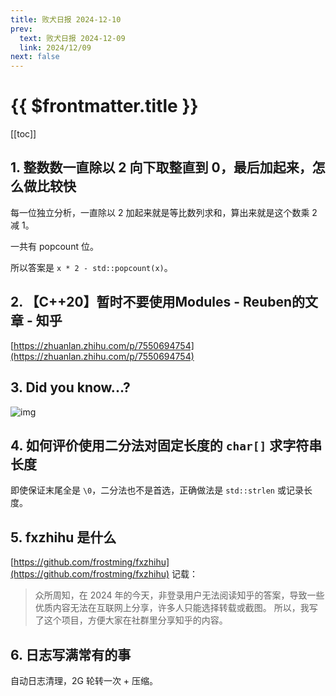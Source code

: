 ```yaml
---
title: 败犬日报 2024-12-10
prev:
  text: 败犬日报 2024-12-09
  link: 2024/12/09
next: false
---
```


# {{ $frontmatter.title }}

[[toc]]

## 1. 整数数一直除以 2 向下取整直到 0，最后加起来，怎么做比较快

每一位独立分析，一直除以 2 加起来就是等比数列求和，算出来就是这个数乘 2 减 1。

一共有 popcount 位。

所以答案是 `x * 2 - std::popcount(x)`。

## 2. 【C++20】暂时不要使用Modules - Reuben的文章 - 知乎

[https://zhuanlan.zhihu.com/p/7550694754](https://zhuanlan.zhihu.com/p/7550694754)

## 3. Did you know...?

![img](/img/2024-12-10-0.png)

## 4. 如何评价使用二分法对固定长度的 `char[]` 求字符串长度

即使保证末尾全是 `\0`，二分法也不是首选，正确做法是 `std::strlen` 或记录长度。

## 5. fxzhihu 是什么

[https://github.com/frostming/fxzhihu](https://github.com/frostming/fxzhihu) 记载：

> 众所周知，在 2024 年的今天，非登录用户无法阅读知乎的答案，导致一些优质内容无法在互联网上分享，许多人只能选择转载或截图。 所以，我写了这个项目，方便大家在社群里分享知乎的内容。

## 6. 日志写满常有的事

自动日志清理，2G 轮转一次 + 压缩。
